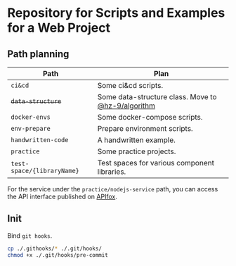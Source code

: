 # Repository for Scripts and Examples for a Web Project

## Path planning

| Path                       | Plan                                                   |
| -------------------------- | ------------------------------------------------------ |
| `ci&cd`                    | Some ci&cd scripts.                                    |
| ~~`data-structure`~~       | Some data-structure class. Move to [@hz-9/algorithm](https://github.com/hz-9/tool/tree/master/libraries/algorithm) |
| `docker-envs`              | Some docker-compose scripts.                           |
| `env-prepare`              | Prepare environment scripts.                           |
| `handwritten-code`         | A handwritten example.                                 |
| `practice`                 | Some practice projects.                                |
| `test-space/{libraryName}` | Test spaces for various component libraries.           |

For the service under the `practice/nodejs-service` path, you can access the API interface published on [APIfox](https://apifox.com/apidoc/shared-b220fa2f-dc80-4283-9dee-311a22e04d03).

## Init

Bind `git hooks`.

``` sh
cp ./.githooks/* ./.git/hooks/
chmod +x ./.git/hooks/pre-commit
```
